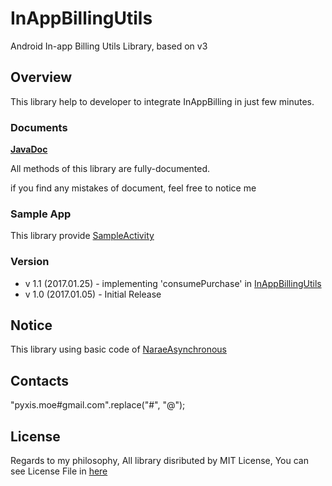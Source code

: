 # InAppBillingUtils
Android In-app Billing Utils Library, based on v3

## Overview
This library help to developer to integrate InAppBilling in just few minutes.

### Documents
**[JavaDoc](https://pyxisdev.github.io/InAppBillingUtils/)**

All methods of this library are fully-documented.

if you find any mistakes of document, feel free to notice me

### Sample App
This library provide [SampleActivity](https://github.com/PyxisDev/InAppBillingUtils/blob/master/sample/src/main/java/com/github/windsekirun/inappbillingutilssample/MainActivity.java)

### Version
* v 1.1 (2017.01.25) - implementing 'consumePurchase' in [InAppBillingUtils](https://github.com/PyxisDev/InAppBillingUtils/blob/master/library/src/main/java/com/github/windsekirun/inappbillingtest/InAppBillingUtils.java)
* v 1.0 (2017.01.05) - Initial Release

## Notice
This library using basic code of [NaraeAsynchronous](https://github.com/PyxisDev/InAppBillingUtils) 

## Contacts
"pyxis.moe#gmail.com".replace("#", "@");

## License
Regards to my philosophy, All library disributed by MIT License, You can see License File in [here](https://github.com/PyxisDev/pyxisdev.github.io/blob/master/LICENSE)
